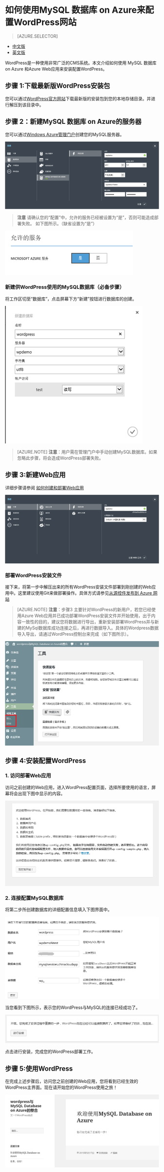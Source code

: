 <properties linkid="" urlDisplayName="" pageTitle="如何使用MySQL 数据库 on Azure来配置WordPress网站- Azure 微软云" metaKeywords="Azure 云，技术文档，文档与资源，MySQL,数据库，WordPress, 网站配置,Azure MySQL, MySQL PaaS,Azure MySQL PaaS, Azure MySQL Service, Azure RDS" description="WordPress是一种使用非常广泛的CMS系统。本文介绍如何使用 MySQL 数据库 on Azure 和 Azure Web应用来安装配置WordPress。" metaCanonical="" services="MySQL" documentationCenter="Services" title="" authors="" solutions="" manager="" editor=""/>

<tags ms.service="mysql" ms.date="" wacn.date="12/28/2015"/>

# 如何使用MySQL 数据库 on Azure来配置WordPress网站
> [AZURE.SELECTOR]
- [中文版](/documentation/articles/mysql-database-wordpress-setup)
- [英文版](/documentation/articles/mysql-database-enus-wordpress-setup)

WordPress是一种使用非常广泛的CMS系统。本文介绍如何使用 MySQL 数据库 on Azure 和Azure Web应用来安装配置WordPress。

## 步骤 1:下载最新版WordPress安装包  

您可以通过[WordPress官方网站]( https://wordpress.org/download)下载最新版的安装包到您的本地存储目录。并进行解压到该目录中。

## 步骤 2：新建MySQL 数据库 on Azure的服务器  

您可以通过[Windows Azure管理门户](https://manage.windowsazure.cn)创建您的MySQL服务器。  

![创建MySQL服务器][1]

> **注意** 请确认您的“配置”中，允许的服务已经被设置为“是”，否则可能造成部署失败。 如下图所示。（缺省设置为“是”）

![允许的服务][2]


### 新建供WordPress使用的MySQL数据库（必备步骤）  

将工作区切至“数据库”，点击屏幕下方“新建”按钮进行数据库的创建。

![新建数据库][3]

> [AZURE.NOTE] **注意**：用户需在管理门户中手动创建MySQL数据库。如果忽略此步骤，将会造成WordPress部署失败。

## 步骤 3:新建Web应用  

详细步骤请参阅 [如何创建和部署Web应用](/documentation/articles/web-sites-php-web-site-gallery)  

![新建Web应用][4]

### 部署WordPress安装文件  

接下来，将第一步中解压出来的所有WordPress安装文件部署到刚创建的Web应用中。这里建议使用Git来做部署操作。具体方式请参见[从源控件发布到 Azure 网站](/documentation/articles/web-sites-publish-source-control)

> [AZURE.NOTE] **注意**：步骤3 主要针对WordPress的新用户，若您已经使用Azure Web应用并已成功部署WordPress安装文件并开始使用，出于内容一致性的目的，建议您将数据进行导出，重新安装部署WordPress并与新建的MySql数据库成功连接之后，再进行数据导入。具体的Wordpress数据导入导出，请通过WordPress控制台来完成（如下图所示）。  

![WordPress导入导出][9]

## 步骤 4:安装配置WordPress

### 1. 访问部署Web应用  

访问之前创建的Web应用，进入WordPress配置页面，选择所要使用的语言，屏幕将会出现下图中显示的内容。  

![配置WordPress][5] 

### 2. 连接配置MySQL数据库  

将第二步所创建数据库的详细配置信息填入下图界面中。

![连接WordPress][6] 

当您看到下图所示，表示您的WordPress与MySQL的连接已经成功了。

![成功连接WordPress][7] 

点击进行安装，完成您的WordPress部署工作。


## 步骤 5:使用WordPress  

在完成上述步骤后，访问您之前创建的Web应用，您将看到已经生效的WordPress主界面。现在请开始您的WordPress使用之旅！  

![安装WordPress][8] 



<!--Image references-->
[1]: ./media/mysql-database-wordpress-setup/001.png
[2]: ./media/mysql-database-wordpress-setup/002.png
[3]: ./media/mysql-database-wordpress-setup/003.png
[4]: ./media/mysql-database-wordpress-setup/004.png
[5]: ./media/mysql-database-wordpress-setup/005.png
[6]: ./media/mysql-database-wordpress-setup/006.png
[7]: ./media/mysql-database-wordpress-setup/007.png
[8]: ./media/mysql-database-wordpress-setup/008.png
[9]: ./media/mysql-database-wordpress-setup/009.png